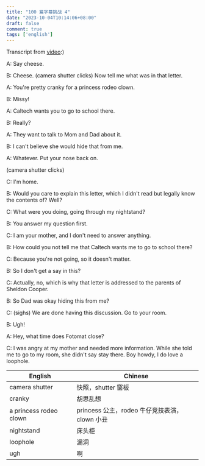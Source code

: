 ```yaml
---
title: "100 篇字幕挑战 4"
date: "2023-10-04T10:14:06+08:00"
draft: false
comment: true
tags: ['english']
---
```


Transcript from [video](https://www.youtube.com/watch?v=9zPc2xjVpCY):)

A: Say cheese.

B: Cheese. (camera shutter clicks) Now tell me what was in that letter.

A: You're pretty cranky for a princess rodeo clown. 

B: Missy!

A: Caltech wants you to go to school there.

B: Really?

A: They want to talk to Mom and Dad about it.

B: I can't believe she would hide that from me.

A: Whatever. Put your nose back on.

(camera shutter clicks)

C: I'm home.

B: Would you care to explain this letter, which I didn't read but legally know the contents of? Well?

C: What were you doing, going through my nightstand?

B: You answer my question first.

C: I am your mother, and I don't need to answer anything.

B: How could you not tell me that Caltech wants me to go to school there?

C: Because you're not going, so it doesn't matter.

B: So I don't get a say in this?

C: Actually, no, which is why that letter is addressed to the parents of Sheldon Cooper.

B: So Dad was okay hiding this from me?

C: (sighs) We are done having this discussion. Go to your room.

B: Ugh!

A: Hey, what time does Fotomat close?

C: I was angry at my mother and needed more information. While she told me to go to my room, she didn't say stay there. Boy howdy, I do love a loophole.


English                | Chinese
---------------------- | --------------------
camera shutter         | 快照，shutter 窗板
cranky                 | 胡思乱想
a princess rodeo clown | princess 公主，rodeo 牛仔竞技表演，clown 小丑
nightstand             | 床头柜
loophole               | 漏洞
ugh                    | 啊
